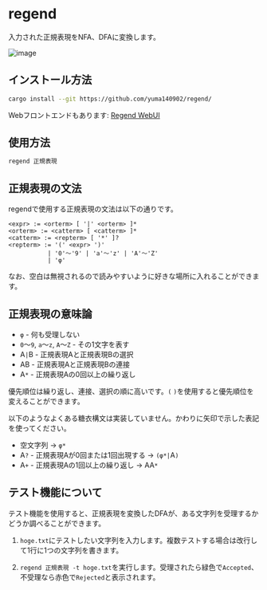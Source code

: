 # regend

入力された正規表現をNFA、DFAに変換します。

![image](https://github.com/yuma140902/regend/assets/23431077/3762e771-07e0-4183-9a0d-a5131ac622bd)

## インストール方法

```sh
cargo install --git https://github.com/yuma140902/regend/
```

Webフロントエンドもあります: [Regend WebUI](https://yuma14.net/regend-webui/)

## 使用方法

```sh
regend 正規表現
```

## 正規表現の文法

regendで使用する正規表現の文法は以下の通りです。

```
<expr> := <orterm> [ '|' <orterm> ]*
<orterm> := <catterm> [ <catterm> ]*
<catterm> := <repterm> [ '*' ]?
<repterm> := '(' <expr> ')'
           | '0'～'9' | 'a'～'z' | 'A'～'Z'
           | 'φ'
```

なお、空白は無視されるので読みやすいように好きな場所に入れることができます。

## 正規表現の意味論

- `φ` - 何も受理しない
- `0`～`9`, `a`～`z`, `A`～`Z` - その1文字を表す
- A`|`B - 正規表現Aと正規表現Bの選択
- AB - 正規表現Aと正規表現Bの連接
- A`*` - 正規表現Aの0回以上の繰り返し

優先順位は繰り返し、連接、選択の順に高いです。`(` `)`を使用すると優先順位を変えることができます。

以下のようなよくある糖衣構文は実装していません。かわりに矢印で示した表記を使ってください。

- 空文字列 → `φ*`
- A`?` - 正規表現Aが0回または1回出現する → `(φ*|`A`)`
- A`+` - 正規表現Aの1回以上の繰り返し → AA`*`

## テスト機能について

テスト機能を使用すると、正規表現を変換したDFAが、ある文字列を受理するかどうか調べることができます。

1. `hoge.txt`にテストしたい文字列を入力します。複数テストする場合は改行して1行に1つの文字列を書きます。

2. `regend 正規表現 -t hoge.txt`を実行します。受理されたら緑色で`Accepted`、不受理なら赤色で`Rejected`と表示されます。
